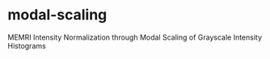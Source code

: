 # modal-scaling
MEMRI Intensity Normalization through Modal Scaling of Grayscale Intensity Histograms 
